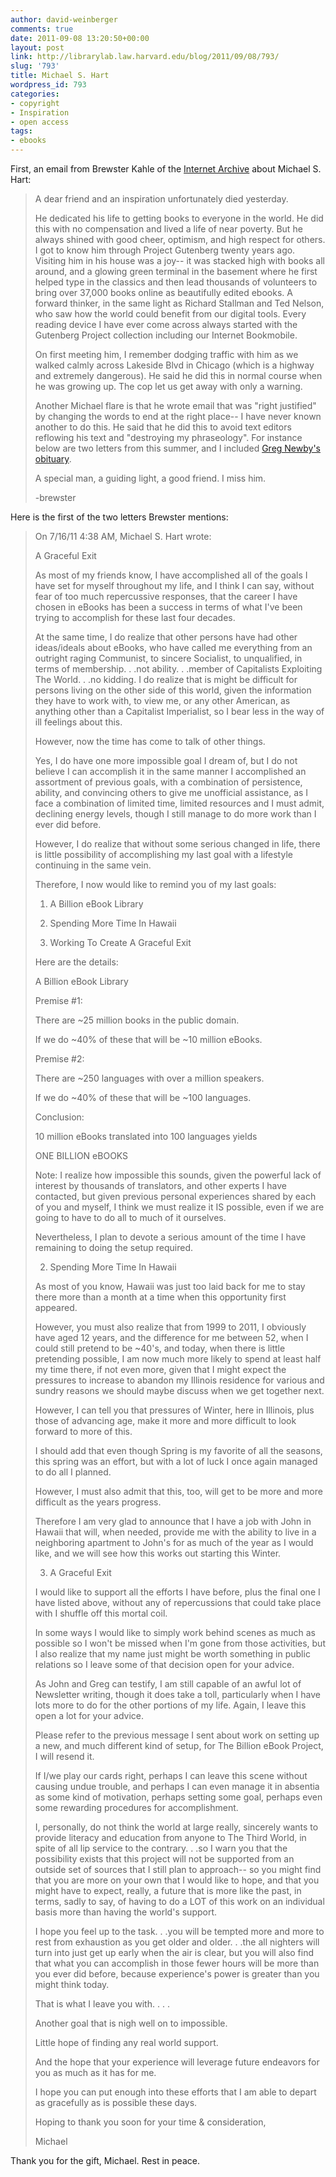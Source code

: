 ```yaml
---
author: david-weinberger
comments: true
date: 2011-09-08 13:20:50+00:00
layout: post
link: http://librarylab.law.harvard.edu/blog/2011/09/08/793/
slug: '793'
title: Michael S. Hart
wordpress_id: 793
categories:
- copyright
- Inspiration
- open access
tags:
- ebooks
---
```


First, an email from Brewster Kahle of the [Internet Archive](http://www.archive.org) about Michael S. Hart:



<blockquote>A dear friend and an inspiration unfortunately died yesterday.

He dedicated his life to getting books to everyone in the world. He did this with no compensation and lived a life of near poverty. But he always shined with good cheer, optimism, and high respect for others. I got to know him through Project Gutenberg twenty years ago. Visiting him in his house was a joy-- it was stacked high with books all around, and a glowing green terminal in the basement where he first helped type in the classics and then lead thousands of volunteers to bring over 37,000 books online as beautifully edited ebooks. A forward thinker, in the same light as Richard Stallman and Ted Nelson, who saw how the world could benefit from our digital tools. Every reading device I have ever come across always started with the Gutenberg Project collection including our Internet Bookmobile.

On first meeting him, I remember dodging traffic with him as we walked calmly across Lakeside Blvd in Chicago (which is a highway and extremely dangerous). He said he did this in normal course when he was growing up. The cop let us get away with only a warning.

Another Michael flare is that he wrote email that was "right justified" by changing the words to end at the right place-- I have never known another to do this. He said that he did this to avoid text editors reflowing his text and "destroying my phraseology". For instance below are two letters from this summer, and I included [Greg Newby's obituary](http://www.gutenberg.org/wiki/Michael_S._Hart).

A special man, a guiding light, a good friend. I miss him.

-brewster </blockquote>



Here is the first of the two letters Brewster mentions:

<blockquote>
On 7/16/11 4:38 AM, Michael S. Hart wrote:

A Graceful Exit

As most of my friends know, I have accomplished all of the goals I have set for myself throughout my life, and I think I can say, without fear of too much repercussive responses, that the career I have chosen in eBooks has been a success in terms of what I've been trying to accomplish for these last four decades.

At the same time, I do realize that other persons have had other ideas/ideals about eBooks, who have called me everything from an outright raging Communist, to sincere Socialist, to unqualified, in terms of membership. . .not ability. . .member of Capitalists Exploiting The World. . .no kidding.  I do realize that is might be difficult for persons living on the other side of this world, given the information they have to work with, to view me, or any other American, as anything other than a Capitalist Imperialist, so I bear less in the way of ill feelings about this.

However, now the time has come to talk of other things.

Yes, I do have one more impossible goal I dream of, but I do not believe I can accomplish it in the same manner I accomplished an assortment of previous goals, with a combination of persistence, ability, and convincing others to give me unofficial assistance, as I face a combination of limited time, limited resources and I must admit, declining energy levels, though I still manage to do more work than I ever did before.

However, I do realize that without some serious changed in life, there is little possibility of accomplishing my last goal with a lifestyle continuing in the same vein.

Therefore, I now would like to remind you of my last goals:


1.  A Billion eBook Library

2.  Spending More Time In Hawaii

3.  Working To Create A Graceful Exit


Here are the details:


A Billion eBook Library


Premise #1:

There are ~25 million books in the public domain.

If we do ~40% of these that will be ~10 million eBooks.


Premise #2:

There are ~250 languages with over a million speakers.

If we do ~40% of these that will be ~100 languages.


Conclusion:

10 million eBooks translated into 100 languages yields


ONE BILLION eBOOKS


Note:  I realize how impossible this sounds, given the powerful lack of interest by thousands of translators, and other experts I have contacted, but given previous personal experiences shared by each of you and myself, I think we must realize it IS possible, even if we are going to have to do all to much of it ourselves.

Nevertheless, I plan to devote a serious amount of the time I have remaining to doing the setup required.



2.  Spending More Time In Hawaii


As most of you know, Hawaii was just too laid back for me to stay there more than a month at a time when this opportunity first appeared.

However, you must also realize that from 1999 to 2011, I obviously have aged 12 years, and the difference for me between 52, when I could still pretend to be ~40's, and today, when there is little pretending possible, I am now much more likely to spend at least half my time there, if not even more, given that I might expect the pressures to increase to abandon my Illinois residence for various and sundry reasons we should maybe discuss when we get together next.

However, I can tell you that pressures of Winter, here in Illinois, plus those of advancing age, make it more and more difficult to look forward to more of this.

I should add that even though Spring is my favorite of all the seasons, this spring was an effort, but with a lot of luck I once again managed to do all I planned.

However, I must also admit that this, too, will get to be more and more difficult as the years progress.

Therefore I am very glad to announce that I have a job with John in Hawaii that will, when needed, provide me with the ability to live in a neighboring apartment to John's for as much of the year as I would like, and we will see how this works out starting this Winter.



3.  A Graceful Exit


I would like to support all the efforts I have before, plus the final one I have listed above, without any of repercussions that could take place with I shuffle off this mortal coil.

In some ways I would like to simply work behind scenes as much as possible so I won't be missed when I'm gone from those activities, but I also realize that my name just might be worth something in public relations so I leave some of that decision open for your advice.

As John and Greg can testify, I am still capable of an awful lot of Newsletter writing, though it does take a toll, particularly when I have lots more to do for the other portions of my life.  Again, I leave this open a lot for your advice.

Please refer to the previous message I sent about work on setting up a new, and much different kind of setup, for The Billion eBook Project, I will resend it.

If I/we play our cards right, perhaps I can leave this scene without causing undue trouble, and perhaps I can even manage it in absentia as some kind of motivation, perhaps setting some goal, perhaps even some rewarding procedures for accomplishment.

I, personally, do not think the world at large really, sincerely wants to provide literacy and education from anyone to The Third World, in spite of all lip service to the contrary. . .so I warn you that the possibility exists that this project will not be supported from an outside set of sources that I still plan to approach-- so you might find that you are more on your own that I would like to hope, and that you might have to expect, really, a future that is more like the past, in terms, sadly to say, of having to do a LOT of this work on an individual basis more than having the world's support.

I hope you feel up to the task. . .you will be tempted more and more to rest from exhaustion as you get older and older. . .the all nighters will turn into just get up early when the air is clear, but you will also find that what you can accomplish in those fewer hours will be more than you ever did before, because experience's power is greater than you might think today.


That is what I leave you with. . . .

Another goal that is nigh well on to impossible.

Little hope of finding any real world support.

And the hope that your experience will leverage future endeavors for you as much as it has for me.

I hope you can put enough into these efforts that I am able to depart as gracefully as is possible these days.

Hoping to thank you soon for your time & consideration,

Michael </blockquote>



Thank you for the gift, Michael. Rest in peace.
